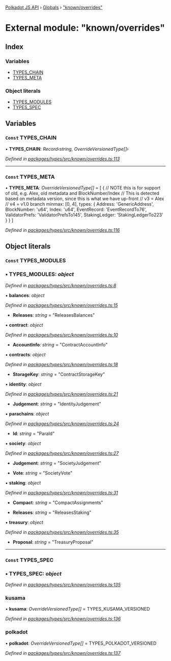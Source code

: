 [Polkadot JS API](../README.md) › [Globals](../globals.md) › ["known/overrides"](_known_overrides_.md)

# External module: "known/overrides"

## Index

### Variables

* [TYPES_CHAIN](_known_overrides_.md#const-types_chain)
* [TYPES_META](_known_overrides_.md#const-types_meta)

### Object literals

* [TYPES_MODULES](_known_overrides_.md#const-types_modules)
* [TYPES_SPEC](_known_overrides_.md#const-types_spec)

## Variables

### `Const` TYPES_CHAIN

• **TYPES_CHAIN**: *Record‹string, OverrideVersionedType[]›*

*Defined in [packages/types/src/known/overrides.ts:113](https://github.com/polkadot-js/api/blob/92cdc6c840/packages/types/src/known/overrides.ts#L113)*

___

### `Const` TYPES_META

• **TYPES_META**: *OverrideVersionedType[]* = [
  {
    // NOTE this is for support of old, e.g. Alex, old metadata and BlockNumber/Index
    // This is detected based on metadata version, since this is what we have up-front
    //   v3 = Alex
    //   v4 = v1.0 branch
    minmax: [0, 4],
    types: {
      Address: 'GenericAddress',
      BlockNumber: 'u64',
      Index: 'u64',
      EventRecord: 'EventRecordTo76',
      ValidatorPrefs: 'ValidatorPrefsTo145',
      StakingLedger: 'StakingLedgerTo223'
    }
  }
]

*Defined in [packages/types/src/known/overrides.ts:116](https://github.com/polkadot-js/api/blob/92cdc6c840/packages/types/src/known/overrides.ts#L116)*

## Object literals

### `Const` TYPES_MODULES

### ▪ **TYPES_MODULES**: *object*

*Defined in [packages/types/src/known/overrides.ts:8](https://github.com/polkadot-js/api/blob/92cdc6c840/packages/types/src/known/overrides.ts#L8)*

▪ **balances**: *object*

*Defined in [packages/types/src/known/overrides.ts:15](https://github.com/polkadot-js/api/blob/92cdc6c840/packages/types/src/known/overrides.ts#L15)*

* **Releases**: *string* = "ReleasesBalances"

▪ **contract**: *object*

*Defined in [packages/types/src/known/overrides.ts:10](https://github.com/polkadot-js/api/blob/92cdc6c840/packages/types/src/known/overrides.ts#L10)*

* **AccountInfo**: *string* = "ContractAccountInfo"

▪ **contracts**: *object*

*Defined in [packages/types/src/known/overrides.ts:18](https://github.com/polkadot-js/api/blob/92cdc6c840/packages/types/src/known/overrides.ts#L18)*

* **StorageKey**: *string* = "ContractStorageKey"

▪ **identity**: *object*

*Defined in [packages/types/src/known/overrides.ts:21](https://github.com/polkadot-js/api/blob/92cdc6c840/packages/types/src/known/overrides.ts#L21)*

* **Judgement**: *string* = "IdentityJudgement"

▪ **parachains**: *object*

*Defined in [packages/types/src/known/overrides.ts:24](https://github.com/polkadot-js/api/blob/92cdc6c840/packages/types/src/known/overrides.ts#L24)*

* **Id**: *string* = "ParaId"

▪ **society**: *object*

*Defined in [packages/types/src/known/overrides.ts:27](https://github.com/polkadot-js/api/blob/92cdc6c840/packages/types/src/known/overrides.ts#L27)*

* **Judgement**: *string* = "SocietyJudgement"

* **Vote**: *string* = "SocietyVote"

▪ **staking**: *object*

*Defined in [packages/types/src/known/overrides.ts:31](https://github.com/polkadot-js/api/blob/92cdc6c840/packages/types/src/known/overrides.ts#L31)*

* **Compact**: *string* = "CompactAssignments"

* **Releases**: *string* = "ReleasesStaking"

▪ **treasury**: *object*

*Defined in [packages/types/src/known/overrides.ts:35](https://github.com/polkadot-js/api/blob/92cdc6c840/packages/types/src/known/overrides.ts#L35)*

* **Proposal**: *string* = "TreasuryProposal"

___

### `Const` TYPES_SPEC

### ▪ **TYPES_SPEC**: *object*

*Defined in [packages/types/src/known/overrides.ts:135](https://github.com/polkadot-js/api/blob/92cdc6c840/packages/types/src/known/overrides.ts#L135)*

###  kusama

• **kusama**: *OverrideVersionedType[]* = TYPES_KUSAMA_VERSIONED

*Defined in [packages/types/src/known/overrides.ts:136](https://github.com/polkadot-js/api/blob/92cdc6c840/packages/types/src/known/overrides.ts#L136)*

###  polkadot

• **polkadot**: *OverrideVersionedType[]* = TYPES_POLKADOT_VERSIONED

*Defined in [packages/types/src/known/overrides.ts:137](https://github.com/polkadot-js/api/blob/92cdc6c840/packages/types/src/known/overrides.ts#L137)*
